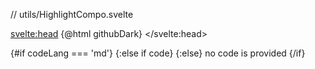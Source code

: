 // utils/HighlightCompo.svelte
<script lang="ts">
  import { HighlightSvelte, Highlight } from '$lib';
  // check colorscheme at https://highlightjs.org/demo
  import githubDark from '$lib/styles/github-dark';
  import markdown from '$lib/languages/markdown';
  let { code, codeLang } = $props<{ code: string; codeLang?: string }>();
</script>

<svelte:head>
  {@html githubDark}
</svelte:head>

<div class="mx-auto my-8 max-w-4xl rounded-md border border-gray-200 bg-gray-50 p-0.5 dark:border-gray-600 dark:bg-gray-700">
  {#if codeLang === 'md'}
    <Highlight language={markdown} {code} />
  {:else if code}
    <HighlightSvelte {code} />
  {:else}
    no code is provided
  {/if}
</div>
